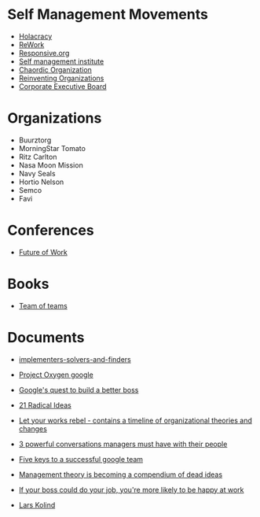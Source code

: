 
# Self Management Movements 

* [Holacracy](http://www.holacracy.org/)
* [ReWork](https://rework.withgoogle.com/)
* [Responsive.org](http://www.responsive.org/)
* [Self management institute](http://www.self-managementinstitute.org/)
* [Chaordic Organization](https://www.wikiwand.com/en/Chaordic_organization)
* [Reinventing Organizations](http://www.reinventingorganizations.com/)
* [Corporate Executive Board](https://www.cebglobal.com/)

# Organizations

* Buurztorg
* MorningStar Tomato
* Ritz Carlton
* Nasa Moon Mission
* Navy Seals
* Hortio Nelson
* Semco
* Favi

# Conferences

* [Future of Work](http://www.responsiveconference.com/#what-is-responsive)

# Books

* [Team of teams](http://www.nickols.us/TeamofTeams.pdf)

# Documents

* [implementers-solvers-and-finders](https://rkoutnik.com/2016/04/21/implementers-solvers-and-finders.html)
* [Project Oxygen google](https://www.thestreet.com/story/12328981/1/googles-project-oxygen-pumps-fresh-air-into-management.html)
* [Google's quest to build a better boss](http://www.nytimes.com/2011/03/13/business/13hire.html?smid=pl-share&_r=0)
* [21 Radical Ideas](https://medium.com/responsive-engineering/i-have-21-radical-ideas-b428414a4efc#.k8xe35y89)
* [Let your works rebel - contains a timeline of organizational theories and changes](https://hbr.org/cover-story/2016/10/let-your-workers-rebel)
* [3 powerful conversations managers must have with their people](http://firstround.com/review/three-powerful-conversations-managers-must-have-to-develop-their-people/)
* [Five keys to a successful google team](https://rework.withgoogle.com/blog/five-keys-to-a-successful-google-team/)
* [Management theory is becoming a compendium of dead ideas](http://www.economist.com/news/business/21711909-what-martin-luther-did-catholic-church-needs-be-done-business-gurus-management)
* [If your boss could do your job, you're more likely to be happy at work](https://hbr.org/2016/12/if-your-boss-could-do-your-job-youre-more-likely-to-be-happy-at-work)

* [Lars Kolind](http://corporate-rebels.com/lars-kolind/)
